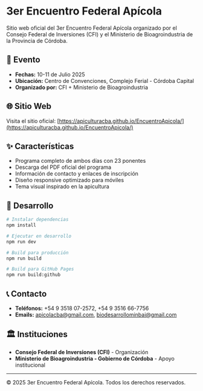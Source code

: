 # 3er Encuentro Federal Apícola

Sitio web oficial del 3er Encuentro Federal Apícola organizado por el Consejo Federal de Inversiones (CFI) y el Ministerio de Bioagroindustria de la Provincia de Córdoba.

## 📅 Evento

- **Fechas:** 10-11 de Julio 2025
- **Ubicación:** Centro de Convenciones, Complejo Ferial - Córdoba Capital
- **Organizado por:** CFI + Ministerio de Bioagroindustria

## 🌐 Sitio Web

Visita el sitio oficial: [https://apiculturacba.github.io/EncuentroApicola/](https://apiculturacba.github.io/EncuentroApicola/)

## ✨ Características

- Programa completo de ambos días con 23 ponentes
- Descarga del PDF oficial del programa
- Información de contacto y enlaces de inscripción
- Diseño responsive optimizado para móviles
- Tema visual inspirado en la apicultura

## 🚀 Desarrollo

```bash
# Instalar dependencias
npm install

# Ejecutar en desarrollo
npm run dev

# Build para producción
npm run build

# Build para GitHub Pages
npm run build:github
```

## 📞 Contacto

- **Teléfonos:** +54 9 3518 07-2572, +54 9 3516 66-7756
- **Emails:** apicolacba@gmail.com, biodesarrollominbai@gmail.com

## 🏛️ Instituciones

- **Consejo Federal de Inversiones (CFI)** - Organización
- **Ministerio de Bioagroindustria - Gobierno de Córdoba** - Apoyo institucional

---

© 2025 3er Encuentro Federal Apícola. Todos los derechos reservados.